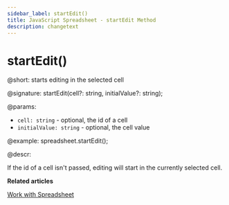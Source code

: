 ```yaml
---
sidebar_label: startEdit()
title: JavaScript Spreadsheet - startEdit Method
description: changetext
---
```


# startEdit()

@short: starts editing in the selected cell

@signature: startEdit(cell?: string, initialValue?: string);

@params:
- `cell: string` - optional, the id of a cell
- `initialValue: string` - optional, the cell value

@example:
spreadsheet.startEdit();

@descr:

If the id of a cell isn't passed, editing will start in the currently selected cell.

**Related articles**

[Work with Spreadsheet](working_with_ssheet.md#editing-cell)
